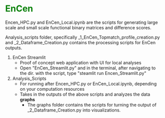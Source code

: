 <span style="color:green;">EnCen</span>
=====
 Encen_HPC.py and EnCen_Local.ipynb are the scripts for generating large scale and small scale functional binary matrices and difference scores. 
 
 Analysis_scripts folder, specifically _1_EnCen_Topmatch_profile_creation.py and _2_Dataframe_Creation.py contains the processing scripts for EnCen outputs. 
 

1) EnCen Streamlit
   - Proof of concept web application with UI for local analyses
   - Open "EnCen_Streamlit.py" and in the terminal, after navigating to the dir. with the script, type "steamlit run Encen_Streamlit.py"
2) Analysis_Scripts
   - For running after Encen_HPC.py or EnCen_Local.ipynb, depending on your computation resources
   - Takes in the outputs of the above scripts and analyzes the data 
   **graphs**
       -  The graphs folder contains the scripts for turning the output of _2_Dataframe_Creation.py into visualizations. 

 
